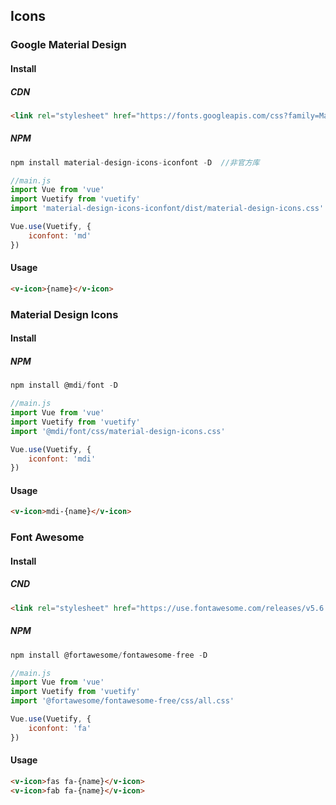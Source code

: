 ## Icons
### Google Material Design
#### Install
##### CDN
```html
<link rel="stylesheet" href="https://fonts.googleapis.com/css?family=Material+Icons">
```
##### NPM
```js
npm install material-design-icons-iconfont -D  //非官方库

//main.js
import Vue from 'vue'
import Vuetify from 'vuetify'
import 'material-design-icons-iconfont/dist/material-design-icons.css'

Vue.use(Vuetify, {
    iconfont: 'md'
})
```
#### Usage
```html
<v-icon>{name}</v-icon>
```
### Material Design Icons
#### Install
##### NPM
```js
npm install @mdi/font -D

//main.js
import Vue from 'vue'
import Vuetify from 'vuetify'
import '@mdi/font/css/material-design-icons.css'

Vue.use(Vuetify, {
    iconfont: 'mdi'
})
```
#### Usage
```html
<v-icon>mdi-{name}</v-icon>
```
### Font Awesome
#### Install
##### CND
```html
<link rel="stylesheet" href="https://use.fontawesome.com/releases/v5.6.1/css/all.css">
```
##### NPM
```js
npm install @fortawesome/fontawesome-free -D

//main.js
import Vue from 'vue'
import Vuetify from 'vuetify'
import '@fortawesome/fontawesome-free/css/all.css'

Vue.use(Vuetify, {
    iconfont: 'fa'
})
```
#### Usage
```html
<v-icon>fas fa-{name}</v-icon>
<v-icon>fab fa-{name}</v-icon>
```